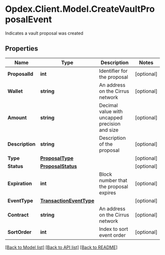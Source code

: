 # Opdex.Client.Model.CreateVaultProposalEvent
Indicates a vault proposal was created

## Properties

Name | Type | Description | Notes
------------ | ------------- | ------------- | -------------
**ProposalId** | **int** | Identifier for the proposal | [optional] 
**Wallet** | **string** | An address on the Cirrus network | [optional] 
**Amount** | **string** | Decimal value with uncapped precision and size | [optional] 
**Description** | **string** | Description of the proposal | [optional] 
**Type** | [**ProposalType**](ProposalType.md) |  | [optional] 
**Status** | [**ProposalStatus**](ProposalStatus.md) |  | [optional] 
**Expiration** | **int** | Block number that the proposal expires | [optional] 
**EventType** | [**TransactionEventType**](TransactionEventType.md) |  | [optional] 
**Contract** | **string** | An address on the Cirrus network | [optional] 
**SortOrder** | **int** | Index to sort event order | [optional] 

[[Back to Model list]](../README.md#documentation-for-models) [[Back to API list]](../README.md#documentation-for-api-endpoints) [[Back to README]](../README.md)

